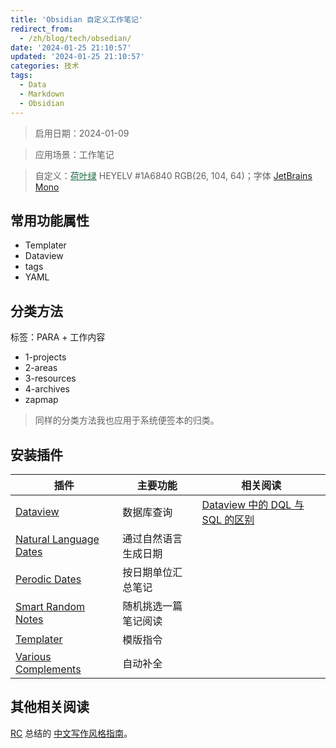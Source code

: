 ```yaml
---
title: 'Obsidian 自定义工作笔记'
redirect_from:
  - /zh/blog/tech/obsedian/
date: '2024-01-25 21:10:57'
updated: '2024-01-25 21:10:57'
categories: 技术
tags:
  - Data
  - Markdown
  - Obsidian
---
```


> 启用日期：2024-01-09

> 应用场景：工作笔记

> 自定义：<a href="https://color-term.com/color/heyelv-1a6840/" style="color: #1A6840 !important;">荷叶绿</a> HEYELV #1A6840 RGB(26, 104, 64)；字体 [JetBrains Mono](https://www.jetbrains.com/lp/mono/)

## 常用功能属性

- Templater
- Dataview
- tags
- YAML

## 分类方法

标签：PARA + 工作内容

<!-- more -->

- 1-projects
- 2-areas
- 3-resources
- 4-archives
- zapmap

> 同样的分类方法我也应用于系统便签本的归类。

## 安装插件

| 插件                                                                 | 主要功能             | 相关阅读                                                                                                                                      |
| -------------------------------------------------------------------- | -------------------- | --------------------------------------------------------------------------------------------------------------------------------------------- |
| [Dataview](obsidian://show-plugin?id=dataview)                       | 数据库查询           | [Dataview 中的 DQL 与 SQL 的区别](https://pkmer.cn/Pkmer-Docs/10-obsidian/obsidian社区插件/dataview/dataview基本语法/31---dql-与-sql-的异同/) |
| [Natural Language Dates](obsidian://show-plugin?id=nldates-obsidian) | 通过自然语言生成日期 |
| [Perodic Dates](obsidian://show-plugin?id=periodic-notes)            | 按日期单位汇总笔记   |
| [Smart Random Notes](obsidian://show-plugin?id=smart-random-note)    | 随机挑选一篇笔记阅读 |
| [Templater](obsidian://show-plugin?id=templater-obsidian)            | 模版指令             |
| [Various Complements](obsidian://show-plugin?id=various-complements) | 自动补全             |

## 其他相关阅读

[RC](https://stdrc.cc) 总结的 [中文写作风格指南](https://stdrc.cc/style-guides/chinese)。
